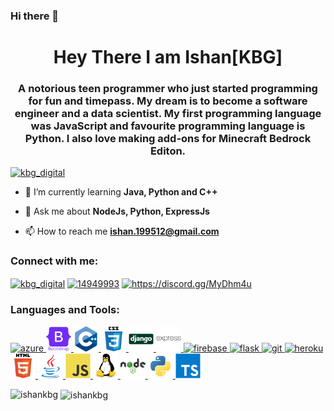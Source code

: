 ### Hi there 👋

<!--
**IshanKBG/IshanKBG** is a ✨ _special_ ✨ repository because its `README.md` (this file) appears on your GitHub profile.

Here are some ideas to get you started:

- 🔭 I’m currently working on ...
- 🌱 I’m currently learning ...
- 👯 I’m looking to collaborate on ...
- 🤔 I’m looking for help with ...
- 💬 Ask me about ...
- 📫 How to reach me: ...
- 😄 Pronouns: ...
- ⚡ Fun fact: ...
-->
<h1 align="center">Hey There I am Ishan[KBG]</h1>
<h3 align="center">A notorious teen programmer who just started programming for fun and timepass. My dream is to become a software engineer and a data scientist. My first programming language was JavaScript and favourite programming language is Python. I also love making add-ons for Minecraft Bedrock Editon.</h3>

<p align="left"> <a href="https://twitter.com/kbg_digital" target="blank"><img src="https://img.shields.io/twitter/follow/kbg_digital?logo=twitter&style=for-the-badge" alt="kbg_digital" /></a> </p>

- 🌱 I’m currently learning **Java, Python and C++**

- 💬 Ask me about **NodeJs, Python, ExpressJs**

- 📫 How to reach me **ishan.199512@gmail.com**

<h3 align="left">Connect with me:</h3>
<p align="left">
<a href="https://twitter.com/kbg_digital" target="blank"><img align="center" src="https://cdn.jsdelivr.net/npm/simple-icons@3.0.1/icons/twitter.svg" alt="kbg_digital" height="30" width="40" /></a>
<a href="https://stackoverflow.com/users/14949993" target="blank"><img align="center" src="https://cdn.jsdelivr.net/npm/simple-icons@3.0.1/icons/stackoverflow.svg" alt="14949993" height="30" width="40" /></a>
<a href="https://discord.gg/https://discord.gg/MyDhm4u" target="blank"><img align="center" src="https://cdn.jsdelivr.net/npm/simple-icons@3.0.1/icons/discord.svg" alt="https://discord.gg/MyDhm4u" height="30" width="40" /></a>
</p>

<h3 align="left">Languages and Tools:</h3>
<p align="left"> <a href="https://azure.microsoft.com/en-in/" target="_blank"> <img src="https://www.vectorlogo.zone/logos/microsoft_azure/microsoft_azure-icon.svg" alt="azure" width="40" height="40"/> </a> <a href="https://getbootstrap.com" target="_blank"> <img src="https://raw.githubusercontent.com/devicons/devicon/master/icons/bootstrap/bootstrap-plain-wordmark.svg" alt="bootstrap" width="40" height="40"/> </a> <a href="https://www.w3schools.com/cpp/" target="_blank"> <img src="https://raw.githubusercontent.com/devicons/devicon/master/icons/cplusplus/cplusplus-original.svg" alt="cplusplus" width="40" height="40"/> </a> <a href="https://www.w3schools.com/css/" target="_blank"> <img src="https://raw.githubusercontent.com/devicons/devicon/master/icons/css3/css3-original-wordmark.svg" alt="css3" width="40" height="40"/> </a> <a href="https://www.djangoproject.com/" target="_blank"> <img src="https://raw.githubusercontent.com/devicons/devicon/master/icons/django/django-original.svg" alt="django" width="40" height="40"/> </a> <a href="https://expressjs.com" target="_blank"> <img src="https://raw.githubusercontent.com/devicons/devicon/master/icons/express/express-original-wordmark.svg" alt="express" width="40" height="40"/> </a> <a href="https://firebase.google.com/" target="_blank"> <img src="https://www.vectorlogo.zone/logos/firebase/firebase-icon.svg" alt="firebase" width="40" height="40"/> </a> <a href="https://flask.palletsprojects.com/" target="_blank"> <img src="https://www.vectorlogo.zone/logos/pocoo_flask/pocoo_flask-icon.svg" alt="flask" width="40" height="40"/> </a> <a href="https://git-scm.com/" target="_blank"> <img src="https://www.vectorlogo.zone/logos/git-scm/git-scm-icon.svg" alt="git" width="40" height="40"/> </a> <a href="https://heroku.com" target="_blank"> <img src="https://www.vectorlogo.zone/logos/heroku/heroku-icon.svg" alt="heroku" width="40" height="40"/> </a> <a href="https://www.w3.org/html/" target="_blank"> <img src="https://raw.githubusercontent.com/devicons/devicon/master/icons/html5/html5-original-wordmark.svg" alt="html5" width="40" height="40"/> </a> <a href="https://www.java.com" target="_blank"> <img src="https://raw.githubusercontent.com/devicons/devicon/master/icons/java/java-original.svg" alt="java" width="40" height="40"/> </a> <a href="https://developer.mozilla.org/en-US/docs/Web/JavaScript" target="_blank"> <img src="https://raw.githubusercontent.com/devicons/devicon/master/icons/javascript/javascript-original.svg" alt="javascript" width="40" height="40"/> </a> <a href="https://www.linux.org/" target="_blank"> <img src="https://raw.githubusercontent.com/devicons/devicon/master/icons/linux/linux-original.svg" alt="linux" width="40" height="40"/> </a> <a href="https://nodejs.org" target="_blank"> <img src="https://raw.githubusercontent.com/devicons/devicon/master/icons/nodejs/nodejs-original-wordmark.svg" alt="nodejs" width="40" height="40"/> </a> <a href="https://www.python.org" target="_blank"> <img src="https://raw.githubusercontent.com/devicons/devicon/master/icons/python/python-original.svg" alt="python" width="40" height="40"/> </a> <a href="https://www.typescriptlang.org/" target="_blank"> <img src="https://raw.githubusercontent.com/devicons/devicon/master/icons/typescript/typescript-original.svg" alt="typescript" width="40" height="40"/> </a> </p>

<p><img align="left" src="https://github-readme-stats.vercel.app/api/top-langs?username=ishankbg&show_icons=true&locale=en&layout=compact" alt="ishankbg" /></p>

<p>&nbsp;<img align="center" src="https://github-readme-stats.vercel.app/api?username=ishankbg&show_icons=true&locale=en" alt="ishankbg" /></p>
